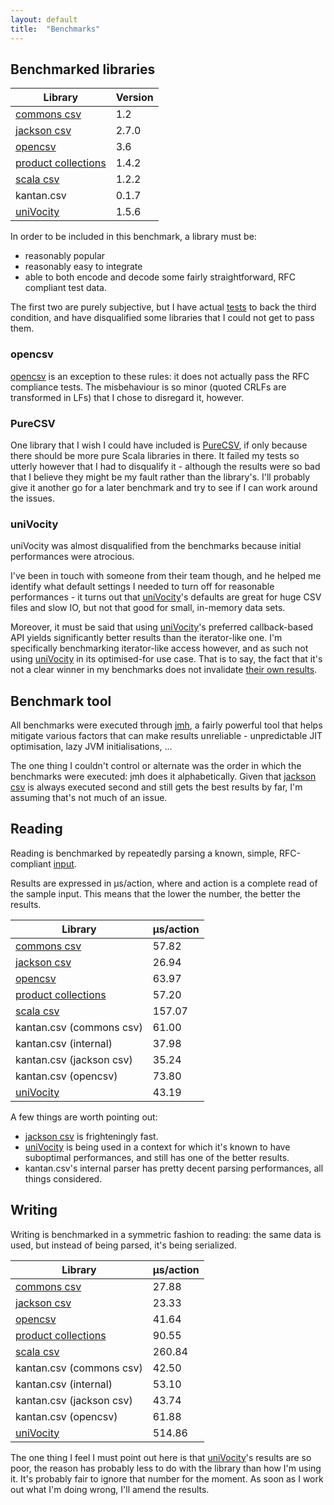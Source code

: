```yaml
---
layout: default
title:  "Benchmarks"
---
```


## Benchmarked libraries

| Library               | Version |
|-----------------------|---------|
| [commons csv]         |     1.2 |
| [jackson csv]         |   2.7.0 |
| [opencsv]             |     3.6 |
| [product collections] |   1.4.2 |
| [scala csv]           |   1.2.2 |
| kantan.csv            |   0.1.7 |
| [uniVocity]           |   1.5.6 |

In order to be included in this benchmark, a library must be:

* reasonably popular
* reasonably easy to integrate
* able to both encode and decode some fairly straightforward, RFC compliant test data.

The first two are purely subjective, but I have actual
[tests](https://github.com/nrinaudo/kantan.csv/tree/master/benchmark/src/test/scala/kantan/csv/benchmark) to back the third
condition, and have disqualified some libraries that I could not get to pass them.

### opencsv
[opencsv] is an exception to these rules: it does not actually pass the RFC compliance tests. The misbehaviour is so
minor (quoted CRLFs are transformed in LFs) that I chose to disregard it, however.

### PureCSV
One library that I wish I could have included is [PureCSV](https://github.com/melrief/PureCSV), if only because 
there should be more pure Scala libraries in there. It failed my tests so utterly however that I had to disqualify it -
although the results were so bad that I believe they might be my fault rather than the library's. I'll probably give it
another go for a later benchmark and try to see if I can work around the issues.

### uniVocity
uniVocity was almost disqualified from the benchmarks because initial performances were atrocious.

I've been in touch with someone from their team though, and he helped me identify what default settings I needed
to turn off for reasonable performances - it turns out that [uniVocity]'s defaults are great for huge CSV files and slow
IO, but not that good for small, in-memory data sets.

Moreover, it must be said that using [uniVocity]'s preferred callback-based API yields significantly better results than
the iterator-like one. I'm specifically benchmarking iterator-like access however, and as such not using [uniVocity]
in its optimised-for use case. That is to say, the fact that it's not a clear winner in my benchmarks does not
invalidate [their own results](https://github.com/uniVocity/csv-parsers-comparison).

## Benchmark tool
All benchmarks were executed through [jmh](http://openjdk.java.net/projects/code-tools/jmh/), a fairly powerful tool
that helps mitigate various factors that can make results unreliable - unpredictable JIT optimisation, lazy JVM
initialisations, ...

The one thing I couldn't control or alternate was the order in which the benchmarks were executed: jmh does it
alphabetically. Given that [jackson csv] is always executed second and still gets the best results by far, I'm assuming
that's not much of an issue.

## Reading
Reading is benchmarked by repeatedly parsing a known, simple, RFC-compliant
[input](https://github.com/nrinaudo/kantan.csv/blob/master/benchmark/src/main/scala/kantan/csv/benchmark/package.scala).
 
Results are expressed in μs/action, where and action is a complete read of the sample input. This means that the lower
the number, the better the results.  

| Library                  | μs/action |
|--------------------------|-----------|
| [commons csv]            |     57.82 |
| [jackson csv]            |     26.94 |
| [opencsv]                |     63.97 |
| [product collections]    |     57.20 |
| [scala csv]              |    157.07 |
| kantan.csv (commons csv) |     61.00 |
| kantan.csv (internal)    |     37.98 |
| kantan.csv (jackson csv) |     35.24 |
| kantan.csv (opencsv)     |     73.80 |
| [uniVocity]              |     43.19 |

A few things are worth pointing out:

* [jackson csv] is frighteningly fast.
* [uniVocity] is being used in a context for which it's known to have suboptimal performances, and still has one of the
  better results.
* kantan.csv's internal parser has pretty decent parsing performances, all things considered.


## Writing
Writing is benchmarked in a symmetric fashion to reading: the same data is used, but instead of being parsed, it's being
serialized.

| Library                  | μs/action |
|--------------------------|-----------|
| [commons csv]            |     27.88 |
| [jackson csv]            |     23.33 |
| [opencsv]                |     41.64 |
| [product collections]    |     90.55 |
| [scala csv]              |    260.84 |
| kantan.csv (commons csv) |     42.50 |
| kantan.csv (internal)    |     53.10 |
| kantan.csv (jackson csv) |     43.74 |
| kantan.csv (opencsv)     |     61.88 |
| [uniVocity]              |    514.86 |

The one thing I feel I must point out here is that [uniVocity]'s results are so poor, the reason has probably less to do
with the library than how I'm using it. It's probably fair to ignore that number for the moment. As soon as I work out
what I'm doing wrong, I'll amend the results.

[commons csv]:https://commons.apache.org/proper/commons-csv/
[jackson csv]:https://github.com/FasterXML/jackson-dataformat-csv
[opencsv]:http://opencsv.sourceforge.net
[scala csv]:https://github.com/tototoshi/scala-csv
[uniVocity]:https://github.com/uniVocity/uniVocity-parsers
[product collections]:https://github.com/marklister/product-collections